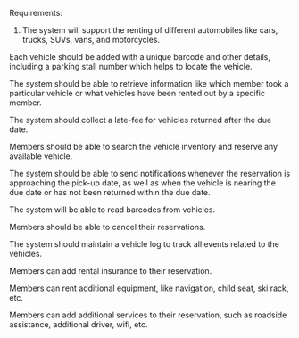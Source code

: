 Requirements:

1. The system will support the renting of different automobiles like cars, trucks, SUVs, vans, and motorcycles.

Each vehicle should be added with a unique barcode and other details, including a parking stall number which helps to locate the vehicle.

The system should be able to retrieve information like which member took a particular vehicle or what vehicles have been rented out by a specific member.

The system should collect a late-fee for vehicles returned after the due date.

Members should be able to search the vehicle inventory and reserve any available vehicle.

The system should be able to send notifications whenever the reservation is approaching the pick-up date, as well as when the vehicle is nearing the due date or has not been returned within the due date.

The system will be able to read barcodes from vehicles.

Members should be able to cancel their reservations.

The system should maintain a vehicle log to track all events related to the vehicles.

Members can add rental insurance to their reservation.

Members can rent additional equipment, like navigation, child seat, ski rack, etc.

Members can add additional services to their reservation, such as roadside assistance, additional driver, wifi, etc.